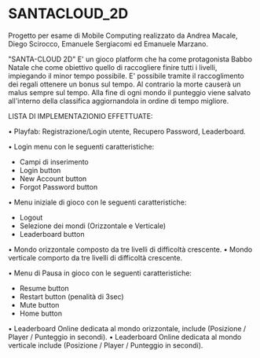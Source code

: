 # SANTACLOUD_2D
 Progetto per esame di Mobile Computing realizzato da Andrea Macale, Diego Scirocco, Emanuele Sergiacomi ed Emanuele Marzano.

 "SANTA-CLOUD 2D" E' un gioco platform che ha come protagonista Babbo Natale che come obiettivo quello di raccogliere finire tutti i livelli, 
 impiegando il minor tempo possibile. E' possibile tramite il raccoglimento dei regali ottenere un bonus sul tempo. Al contrario la morte causerà un
 malus sempre sul tempo. Alla fine di ogni mondo il punteggio viene salvato all'interno della classifica aggiornandola in ordine di tempo migliore.


 LISTA DI IMPLEMENTAZIONIO EFFETTUATE:
 
 • Playfab: Registrazione/Login utente, Recupero Password, Leaderboard.

  • Login menu con le seguenti caratteristiche:
   - Campi di inserimento
   - Login button
   - New Account button
   - Forgot Password button
 
 • Menu iniziale di gioco con le seguenti caratteristiche:
   - Logout
   - Selezione dei mondi (Orizzontale e Verticale)
   - Leaderboard button
 
 • Mondo orizzontale composto da tre livelli di difficoltà crescente.
 • Mondo verticale comporto da tre livelli di difficoltà crescente.

 • Menu di Pausa in gioco con le seguenti caratteristiche:
   - Resume button
   - Restart button (penalità di 3sec)
   - Mute button
   - Home button
 
 • Leaderboard Online dedicata al mondo orizzontale, include (Posizione / Player / Punteggio in secondi).
 • Leaderboard Online dedicata al mondo verticale include (Posizione / Player / Punteggio in secondi).

 


